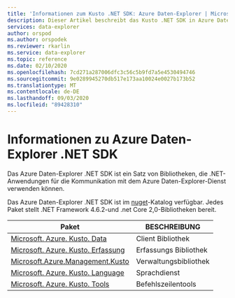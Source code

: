 ```yaml
---
title: 'Informationen zum Kusto .NET SDK: Azure Daten-Explorer | Microsoft-Dokumentation'
description: Dieser Artikel beschreibt das Kusto .NET SDK in Azure Daten-Explorer.
services: data-explorer
author: orspod
ms.author: orspodek
ms.reviewer: rkarlin
ms.service: data-explorer
ms.topic: reference
ms.date: 02/10/2020
ms.openlocfilehash: 7cd271a287006dfc3c56c5b9fd7a5e4530494746
ms.sourcegitcommit: 9e0289945270db517e173aa10024e0027b173b52
ms.translationtype: MT
ms.contentlocale: de-DE
ms.lasthandoff: 09/03/2020
ms.locfileid: "89428310"
---
```

# <a name="about-azure-data-explorer-net-sdk"></a>Informationen zu Azure Daten-Explorer .NET SDK

Das Azure Daten-Explorer .NET SDK ist ein Satz von Bibliotheken, die .NET-Anwendungen für die Kommunikation mit dem Azure Daten-Explorer-Dienst verwenden können.

Das Azure Daten-Explorer .NET SDK ist im [nuget](https://www.nuget.org/)-Katalog verfügbar.
Jedes Paket stellt .NET Framework 4.6.2-und .net Core 2,0-Bibliotheken bereit.

|Paket                                                                                             |BESCHREIBUNG        |
|----------------------------------------------------------------------------------------------------|-------------------|
|[Microsoft. Azure. Kusto. Data](https://www.nuget.org/packages/Microsoft.Azure.Kusto.Data/)            |Client Bibliothek     |
|[Microsoft. Azure. Kusto. Erfassung](https://www.nuget.org/packages/Microsoft.Azure.Kusto.Ingest/)        |Erfassungs Bibliothek  |
|[Microsoft.Azure.Management.Kusto](https://www.nuget.org/packages/Microsoft.Azure.Management.Kusto/)|Verwaltungsbibliothek |
|[Microsoft. Azure. Kusto. Language](https://www.nuget.org/packages/Microsoft.Azure.Kusto.Language/)    |Sprachdienst   |
|[Microsoft. Azure. Kusto. Tools](https://www.nuget.org/packages/Microsoft.Azure.Kusto.Tools/)          |Befehlszeilentools |

